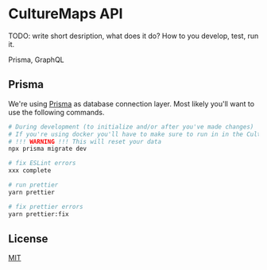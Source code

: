 # CultureMaps API

TODO: write short desription, what does it do? How to you develop, test, run it.

Prisma, 
GraphQL

## Prisma

We're using [Prisma](https://prisma.io) as database connection layer. Most likely you'll want to use the following commands. 

```bash
# During development (to initialize and/or after you've made changes)
# If you're using docker you'll have to make sure to run in in the CultureMapAPI container
# !!! WARNING !!! This will reset your data
npx prisma migrate dev

# fix ESLint errors
xxx complete

# run prettier
yarn prettier

# fix prettier errors
yarn prettier:fix
```

## License

[MIT](LICENSE)
